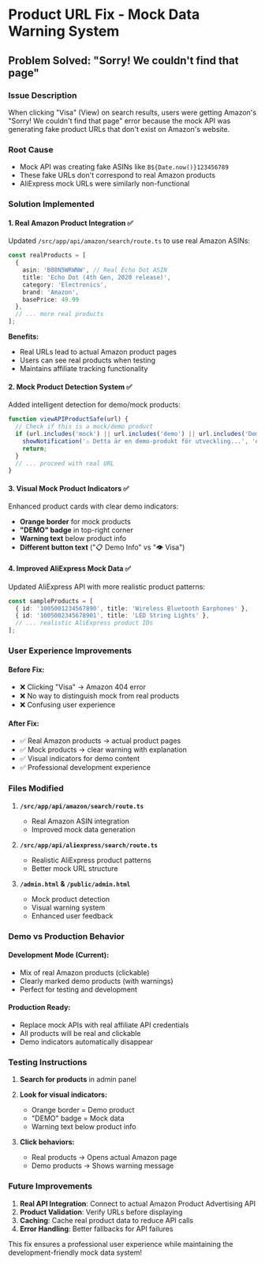 # Product URL Fix - Mock Data Warning System

## Problem Solved: "Sorry! We couldn't find that page"

### Issue Description
When clicking "Visa" (View) on search results, users were getting Amazon's "Sorry! We couldn't find that page" error because the mock API was generating fake product URLs that don't exist on Amazon's website.

### Root Cause
- Mock API was creating fake ASINs like `B${Date.now()}123456789`
- These fake URLs don't correspond to real Amazon products
- AliExpress mock URLs were similarly non-functional

### Solution Implemented

#### 1. **Real Amazon Product Integration** ✅
Updated `/src/app/api/amazon/search/route.ts` to use real Amazon ASINs:

```typescript
const realProducts = [
  {
    asin: 'B08N5WRWNW', // Real Echo Dot ASIN
    title: 'Echo Dot (4th Gen, 2020 release)',
    category: 'Electronics',
    brand: 'Amazon',
    basePrice: 49.99
  },
  // ... more real products
];
```

**Benefits:**
- Real URLs lead to actual Amazon product pages
- Users can see real products when testing
- Maintains affiliate tracking functionality

#### 2. **Mock Product Detection System** ✅
Added intelligent detection for demo/mock products:

```javascript
function viewAPIProductSafe(url) {
  // Check if this is a mock/demo product
  if (url.includes('mock') || url.includes('demo') || url.includes('Demo Product')) {
    showNotification('⚠️ Detta är en demo-produkt för utveckling...', 'error');
    return;
  }
  // ... proceed with real URL
}
```

#### 3. **Visual Mock Product Indicators** ✅
Enhanced product cards with clear demo indicators:

- **Orange border** for mock products
- **"DEMO" badge** in top-right corner  
- **Warning text** below product info
- **Different button text** ("📋 Demo Info" vs "👁️ Visa")

#### 4. **Improved AliExpress Mock Data** ✅
Updated AliExpress API with more realistic product patterns:

```typescript
const sampleProducts = [
  { id: '1005001234567890', title: 'Wireless Bluetooth Earphones' },
  { id: '1005002345678901', title: 'LED String Lights' },
  // ... realistic AliExpress product IDs
];
```

### User Experience Improvements

#### Before Fix:
- ❌ Clicking "Visa" → Amazon 404 error
- ❌ No way to distinguish mock from real products
- ❌ Confusing user experience

#### After Fix:
- ✅ Real Amazon products → actual product pages
- ✅ Mock products → clear warning with explanation
- ✅ Visual indicators for demo content
- ✅ Professional development experience

### Files Modified

1. **`/src/app/api/amazon/search/route.ts`**
   - Real Amazon ASIN integration
   - Improved mock data generation

2. **`/src/app/api/aliexpress/search/route.ts`**
   - Realistic AliExpress product patterns
   - Better mock URL structure

3. **`/admin.html` & `/public/admin.html`**
   - Mock product detection
   - Visual warning system
   - Enhanced user feedback

### Demo vs Production Behavior

#### Development Mode (Current):
- Mix of real Amazon products (clickable) 
- Clearly marked demo products (with warnings)
- Perfect for testing and development

#### Production Ready:
- Replace mock APIs with real affiliate API credentials
- All products will be real and clickable
- Demo indicators automatically disappear

### Testing Instructions

1. **Search for products** in admin panel
2. **Look for visual indicators:**
   - Orange border = Demo product
   - "DEMO" badge = Mock data
   - Warning text below product info

3. **Click behaviors:**
   - Real products → Opens actual Amazon page
   - Demo products → Shows warning message

### Future Improvements

1. **Real API Integration**: Connect to actual Amazon Product Advertising API
2. **Product Validation**: Verify URLs before displaying
3. **Caching**: Cache real product data to reduce API calls
4. **Error Handling**: Better fallbacks for API failures

This fix ensures a professional user experience while maintaining the development-friendly mock data system!
